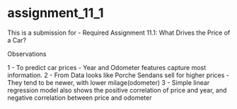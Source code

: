 # assignment_11_1
This is a submission for - Required Assignment 11.1: What Drives the Price of a Car?

Observations

1 - To predict car prices - Year and Odometer features capture most information.
2 - From Data looks like Porche Sendans sell for higher prices - They tend to be newer, with lower milage(odometer)
3 - Simple linear regression model also shows the positive correlation of price and year, and negative correlation between price and odometer

